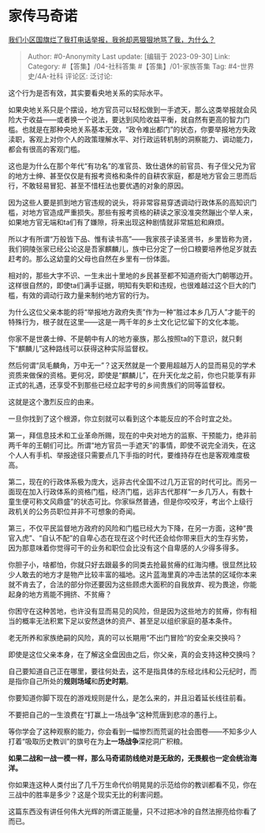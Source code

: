 # 家传马奇诺
[我们小区国旗烂了我打电话举报，我爸却恶狠狠地骂了我，为什么？](https://www.zhihu.com/question/623088122/answer/3232251007)

> Author: #0-Anonymity
> Last update: [编辑于 2023-09-30]
> Link:
> Category: #【答集】/04-社科答集 #【答集】/01-家族答集 
> Tag: #4-世界史/4A-社科 
> 评论区:
> 泛讨论:

这个行为是否有效，其实要看央地关系的实际水平。

如果央地关系只是个摆设，地方官员可以轻松做到一手遮天，那么这类举报就会风险大于收益——或者换一个说法，要达到风险收益平衡，就自然有更高的智力门槛。也就是在那种央地关系基本无效，“政令难出都门”的状态，你要举报地方失政渎职，客观上对你个人的政策理解水平、对行政运转机制的洞察能力、调动能力，都会有很高的客观门槛。

这也是为什么在那个年代“有功名”的准官员、致仕退休的前官员、有子侄父兄为官的地方士绅、甚至仅仅是有报考资格和条件的自耕农家庭，都是地方官会三思而后行，不敢轻易冒犯、甚至不惜枉法也要优遇的对象的原因。

因为这些人要是抓到地方官违规的说头，将非常容易穿透调动行政体系的高知识门槛，对地方官造成严重损失。那些有报考资格的耕读之家没准突然蹦出个举人来，如果地方官无端和ta们有了嫌隙，将来出现这种剧情就非常尴尬和麻烦。

所以才有所谓“万般皆下品、惟有读书高”——我家孩子读圣贤书，乡里皆称为贤，我们铜陵张家已经公论这是吾家麒麟儿，族中已分定了一份口粮要培养他足岁就去赶考的。那么这幼童的父母也自然在乡里有一份体面。

相对的，那些大字不识、一生未出十里地的乡民甚至都不知道府衙大门朝哪边开。这样很自然的，即使ta们满手证据，明知有失职和违规，也很难越过这个巨大的门槛，有效的调动行政力量来制约地方官的行为。

为什么这位父亲本能的将“举报地方政府失责”作为一种“胜过本乡几万人”才能干的特殊行为，根子就在这里——这是一两千年的乡土文化记忆留下的文化本能。

你家不是世袭士绅、不是朝中有人的地方豪族，那么按照ta的下意识，就只剩下“麒麟儿”这种路线可以获得这种实际监督权。

然后何谓“凤毛麟角，万中无一”？这天然就是一个要用超越万人的显而易见的学术资质来做保的资格。更何况，即使是“麒麟儿”，在升天化龙之前，你也只能享有非正式的礼遇，还享受不到那些已经立起字号的乡间贵族们的同等监督权。

这就是这个激烈反应的由来。

一旦你找到了这个根源，你立刻就可以看到这个本能反应的不合时宜之处。

第一，拜信息技术和工业革命所赐，现在的中央对地方的监察、干预能力，绝非前两千年的王朝们可比。所谓“地方官员一手遮天”的事情，即使不说完全消失，在这个人人有手机、举报途径只需要点几下手指的时代，要维持存在也是客观难度极高。

第二，现在的行政体系极为庞大，远非古代全国不过几万正官的时代可比。而另一面现在加入行政体系的资格门槛，经济门槛，远非古代那样“一乡几万人，有数十童生便可称文风鼎盛”的状态可比。你家纵然普通，但是你咬咬牙，考出个上级行政机关的公务员职位并非不可想象的奇闻。

第三，不仅平民监督地方政府的风险和门槛已经大为下降，在另一方面，这种“畏官入虎”、“自认不配”的自卑心态在现在这个时代还会给你带来巨大的生存劣势，因为那意味着你觉得可干的业务和职位会比没有这个自卑感的人少得多得多。

你胆子小，啥都怕，你就只好去跟最多的同类去抢最贫瘠的红海沟槽。很显然比较少人敢去的地方才是物产比较丰富的福地。这片蓝海里真的冲击法禁的区域你本来就不肯去了，合法的部分你还要因为这些顾虑大面积的自我放弃、视为畏途，你能起身的地方焉能不拥挤、不贫瘠？

你困守在这种苦地，也许没有显而易见的风险，但是因为这些地方的贫瘠，你有相当的概率无法积累下足以安然退休的资产、甚至足以组织家庭的基本条件。

老无所养和家族绝嗣的风险，真的可以长期用“不出门冒险“的安全来交换吗？

即使是这位父亲本身，在了解这全盘因由之后，你父亲，真的会支持这种交换吗？

自己要知道自己正在哪里，要往何处去，这不是指具体的东经北纬和公元纪时，而是指你自己所处的**规则场域**和**历史时期**。

你要知道你脚下现在的游戏规则是什么，是怎么来的，并且沿着延长线往前看。

不要把自己的一生浪费在“打赢上一场战争”这种荒唐到悲凉的愚行上。

等你学会了这种观察的能力，你会看到一幅惨烈而荒诞的社会图卷——不知多少人打着“吸取历史教训”的旗号在为**上一场战争**深挖洞广积粮。

**如果二战和一战一模一样，那么马奇诺防线绝对是无敌的，无畏舰也一定会统治海洋。**

你如果连这种人类付出了几千万生命代价明晃晃的示范给你的教训都看不见，你在三战中的胜率是多少？这是个现实无比的利害问题。

这篇东西没有讲任何伟大光辉的所谓正能量，只不过把冰冷的自然法擦亮给你看了而已。